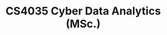 ---
layout: post
title: CS4035 Cyber Data Analytics (MSc.)
course_name: Cyber Data Analytics
topic: Using Sequential Traces forAttacker Behavior Analysis
slides: CDA-attack-graphs.pdf
years: 2021
guest: true
---